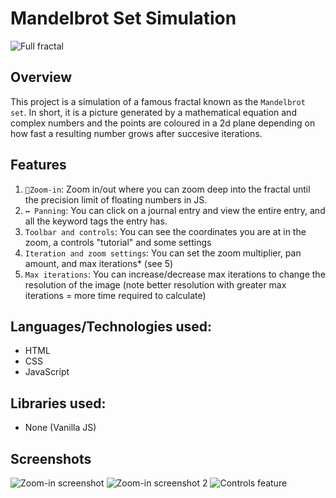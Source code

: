 # Mandelbrot Set Simulation
![Full fractal](https://github.com/revive-mejett/mandelbrot-set/assets/90886544/a186e54e-1c58-4ebd-be68-473d88d23ce1)

## Overview
This project is a simulation of a famous fractal known as the `Mandelbrot set`. In short, it is a picture generated by a mathematical equation
and complex numbers and the points are coloured in a 2d plane depending on how fast a resulting number grows after succesive iterations.

## Features

1. `🔎Zoom-in`: Zoom in/out where you can zoom deep into the fractal until the precision limit of floating numbers in JS.
2. `↔️ Panning`: You can click on a journal entry and view the entire entry, and all the keyword tags the entry has.
3. `Toolbar and controls`: You can see the coordinates you are at in the zoom, a controls "tutorial" and some settings
4. `Iteration and zoom settings`: You can set the zoom multiplier, pan amount, and max iterations* (see 5)
5. `Max iterations`: You can increase/decrease max iterations to change the resolution of the image (note better resolution with greater max iterations = more time required to calculate)

## Languages/Technologies used:
- HTML
- CSS
- JavaScript

## Libraries used:
- None (Vanilla JS)

## Screenshots
![Zoom-in screenshot](https://github.com/revive-mejett/mandelbrot-set/assets/90886544/3d442aa5-57e9-4b1b-a30e-7413dcaab98a)
![Zoom-in screenshot 2](https://github.com/revive-mejett/mandelbrot-set/assets/90886544/c5b79fd8-cbee-4b0e-8cbf-1e415228b855)
![Controls feature](https://github.com/revive-mejett/mandelbrot-set/assets/90886544/6f909f8e-e80e-4f4a-ab4f-2a8b940c83ce)
